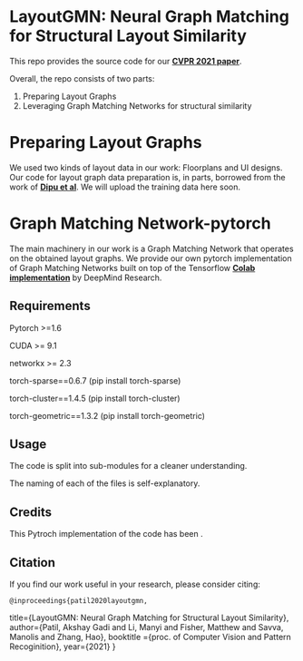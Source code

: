 # LayoutGMN: Neural Graph Matching for Structural Layout Similarity
This repo provides the source code for our **[CVPR 2021 paper](https://arxiv.org/pdf/2012.06547.pdf)**.

Overall, the repo consists of two parts:

1) Preparing Layout Graphs
2) Leveraging Graph Matching Networks for structural similarity

# Preparing Layout Graphs
We used two kinds of layout data in our work: Floorplans and UI designs.
Our code for layout graph data preparation is, in parts, borrowed from the work of **[Dipu et al](https://github.com/dips4717/gcn-cnn)**. We will upload the training data here soon. 

# Graph Matching Network-pytorch
The main machinery in our work is a Graph Matching Network that operates on the obtained layout graphs. 
We provide our own pytorch implementation of Graph Matching Networks built on top of the Tensorflow **[Colab implementation](https://colab.research.google.com/github/deepmind/deepmind_research/blob/master/graph_matching_networks/graph_matching_networks.ipynb)** by DeepMind Research.

## Requirements
Pytorch >=1.6

CUDA >= 9.1 

networkx >= 2.3

torch-sparse==0.6.7 (pip install torch-sparse)

torch-cluster==1.4.5 (pip install torch-cluster)

torch-geometric==1.3.2 (pip install torch-geometric)


## Usage
The code is split into sub-modules for a cleaner understanding.

The naming of each of the files is self-explanatory.

## Credits
This Pytroch implementation of the code has been .

## Citation
If you find our work useful in your research, please consider citing:

    @inproceedings{patil2020layoutgmn,
  title={LayoutGMN: Neural Graph Matching for Structural Layout Similarity},
  author={Patil, Akshay Gadi and Li, Manyi and Fisher, Matthew and Savva, Manolis and Zhang, Hao},
  booktitle ={proc. of Computer Vision and Pattern Recoginition},
  year={2021}
}
